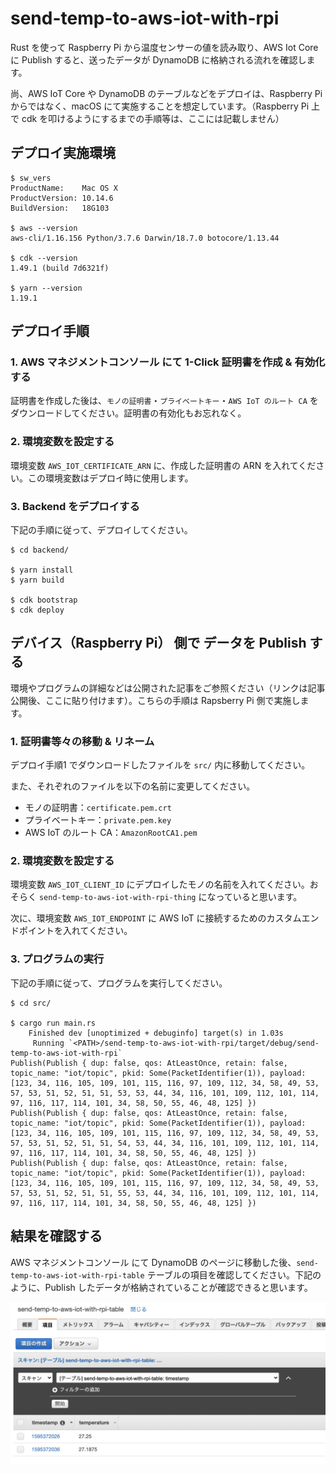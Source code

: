 # send-temp-to-aws-iot-with-rpi

Rust を使って Raspberry Pi から温度センサーの値を読み取り、AWS Iot Core に Publish すると、送ったデータが DynamoDB に格納される流れを確認します。

尚、AWS IoT Core や DynamoDB のテーブルなどをデプロイは、Raspberry Pi からではなく、macOS にて実施することを想定しています。（Raspberry Pi 上で cdk を叩けるようにするまでの手順等は、ここには記載しません）

## デプロイ実施環境

```
$ sw_vers
ProductName:	Mac OS X
ProductVersion:	10.14.6
BuildVersion:	18G103

$ aws --version
aws-cli/1.16.156 Python/3.7.6 Darwin/18.7.0 botocore/1.13.44

$ cdk --version
1.49.1 (build 7d6321f)

$ yarn --version
1.19.1
```

## デプロイ手順

### 1. AWS マネジメントコンソール にて 1-Click 証明書を作成 & 有効化する

証明書を作成した後は、`モノの証明書`・`プライベートキー`・`AWS IoT のルート CA` をダウンロードしてください。証明書の有効化もお忘れなく。

### 2. 環境変数を設定する

環境変数 `AWS_IOT_CERTIFICATE_ARN` に、作成した証明書の ARN を入れてください。この環境変数はデプロイ時に使用します。

### 3. Backend をデプロイする

下記の手順に従って、デプロイしてください。

```
$ cd backend/

$ yarn install
$ yarn build

$ cdk bootstrap
$ cdk deploy
```

## デバイス（Raspberry Pi） 側で データを Publish する

環境やプログラムの詳細などは公開された記事をご参照ください（リンクは記事公開後、ここに貼り付けます）。こちらの手順は Rapsberry Pi 側で実施します。

### 1. 証明書等々の移動 & リネーム

デプロイ手順1 でダウンロードしたファイルを `src/` 内に移動してください。

また、それぞれのファイルを以下の名前に変更してください。
* モノの証明書：`certificate.pem.crt`
* プライベートキー：`private.pem.key`
* AWS IoT のルート CA：`AmazonRootCA1.pem`

### 2. 環境変数を設定する

環境変数 `AWS_IOT_CLIENT_ID` にデプロイしたモノの名前を入れてください。おそらく `send-temp-to-aws-iot-with-rpi-thing` になっていると思います。

次に、環境変数 `AWS_IOT_ENDPOINT` に AWS IoT に接続するためのカスタムエンドポイントを入れてください。

### 3. プログラムの実行

下記の手順に従って、プログラムを実行してください。

```
$ cd src/

$ cargo run main.rs
    Finished dev [unoptimized + debuginfo] target(s) in 1.03s
     Running `<PATH>/send-temp-to-aws-iot-with-rpi/target/debug/send-temp-to-aws-iot-with-rpi`
Publish(Publish { dup: false, qos: AtLeastOnce, retain: false, topic_name: "iot/topic", pkid: Some(PacketIdentifier(1)), payload: [123, 34, 116, 105, 109, 101, 115, 116, 97, 109, 112, 34, 58, 49, 53, 57, 53, 51, 52, 51, 51, 53, 53, 44, 34, 116, 101, 109, 112, 101, 114, 97, 116, 117, 114, 101, 34, 58, 50, 55, 46, 48, 125] })
Publish(Publish { dup: false, qos: AtLeastOnce, retain: false, topic_name: "iot/topic", pkid: Some(PacketIdentifier(1)), payload: [123, 34, 116, 105, 109, 101, 115, 116, 97, 109, 112, 34, 58, 49, 53, 57, 53, 51, 52, 51, 51, 54, 53, 44, 34, 116, 101, 109, 112, 101, 114, 97, 116, 117, 114, 101, 34, 58, 50, 55, 46, 48, 125] })
Publish(Publish { dup: false, qos: AtLeastOnce, retain: false, topic_name: "iot/topic", pkid: Some(PacketIdentifier(1)), payload: [123, 34, 116, 105, 109, 101, 115, 116, 97, 109, 112, 34, 58, 49, 53, 57, 53, 51, 52, 51, 51, 55, 53, 44, 34, 116, 101, 109, 112, 101, 114, 97, 116, 117, 114, 101, 34, 58, 50, 55, 46, 48, 125] })
```

## 結果を確認する

AWS マネジメントコンソール にて DynamoDB のページに移動した後、`send-temp-to-aws-iot-with-rpi-table` テーブルの項目を確認してください。下記のように、Publish したデータが格納されていることが確認できると思います。

![テーブル項目確認](./table.png)
